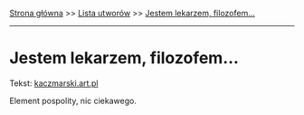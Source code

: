 [Strona główna](../index.md) >> [Lista utworów](../list.md) >> [Jestem lekarzem, filozofem…](186.md)

---

# Jestem lekarzem, filozofem…

Tekst: [kaczmarski.art.pl](https://www.kaczmarski.art.pl/tworczosc/wiersze/jestem-lekarzem-filozofem/)

Element pospolity, nic ciekawego.